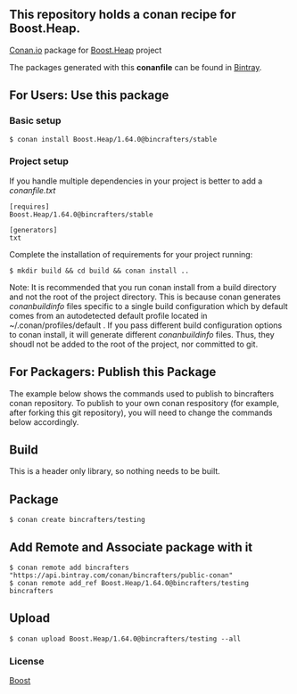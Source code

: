 ## This repository holds a conan recipe for Boost.Heap.

[Conan.io](https://conan.io) package for [Boost.Heap](https://github.com/Boostorg/Heap) project

The packages generated with this **conanfile** can be found in [Bintray](https://bintray.com/bincrafters/conan-public/Boost.Heap%3Abincrafters).

## For Users: Use this package

### Basic setup

    $ conan install Boost.Heap/1.64.0@bincrafters/stable

### Project setup

If you handle multiple dependencies in your project is better to add a *conanfile.txt*

    [requires]
    Boost.Heap/1.64.0@bincrafters/stable

    [generators]
    txt

Complete the installation of requirements for your project running:</small></span>

    $ mkdir build && cd build && conan install ..
	
Note: It is recommended that you run conan install from a build directory and not the root of the project directory.  This is because conan generates *conanbuildinfo* files specific to a single build configuration which by default comes from an autodetected default profile located in ~/.conan/profiles/default .  If you pass different build configuration options to conan install, it will generate different *conanbuildinfo* files.  Thus, they shoudl not be added to the root of the project, nor committed to git. 

## For Packagers: Publish this Package

The example below shows the commands used to publish to bincrafters conan repository. To publish to your own conan respository (for example, after forking this git repository), you will need to change the commands below accordingly. 

## Build  

This is a header only library, so nothing needs to be built.

## Package 

    $ conan create bincrafters/testing
	
## Add Remote and Associate package with it

	$ conan remote add bincrafters "https://api.bintray.com/conan/bincrafters/public-conan"
	$ conan remote add_ref Boost.Heap/1.64.0@bincrafters/testing bincrafters

## Upload

    $ conan upload Boost.Heap/1.64.0@bincrafters/testing --all

### License
[Boost](LICENSE)
